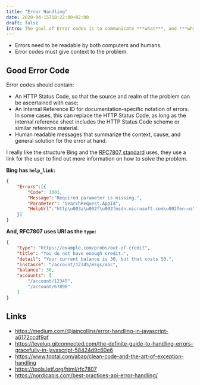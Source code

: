 ```yaml
---
title: "Error Handling"
date: 2020-04-15T18:22:00+02:00
draft: false
Intro: The goal of Error codes is to communicate ***what***, and ***why*** something went wrong.
---
```


- Errors need to be readable by both computers and humans.
- Error codes must give context to the problem.

## Good Error Code
Error codes should contain:

- An HTTP Status Code, so that the source and realm of the problem can be ascertained with ease;
- An Internal Reference ID for documentation-specific notation of errors. In some cases, this can replace the HTTP Status Code, as long as the internal reference sheet includes the HTTP Status Code scheme or similar reference material.
- Human readable messages that summarize the context, cause, and general solution for the error at hand.

I really like the structure Bing and the [RFC7807 standard](https://tools.ietf.org/html/rfc7807) uses, they use a link for the user to find out more information on how to solve the problem.

**Bing has `help_link`:**
```json
{
	"Errors":[{
		"Code": 1001,
		"Message":"Required parameter is missing.",
		"Parameter": "SearchRequest.AppId",
		"HelpUrl":"http\u003a\u002f\u002fmsdn.microsoft.com\u002fen-us\u002flibrary\u002fdd251042.aspx"
	}]
}
```

**And, RFC7807 uses URI as the `type`:**
```json
{
	"type": "https://example.com/probs/out-of-credit",
	"title": "You do not have enough credit.",
	"detail": "Your current balance is 30, but that costs 50.",
	"instance": "/account/12345/msgs/abc",
	"balance": 30,
	"accounts": [
		"/account/12345",
		"/account/67890"    
	]
}
```

## Links
- https://medium.com/@iaincollins/error-handling-in-javascript-a6172ccdf9af
- https://levelup.gitconnected.com/the-definite-guide-to-handling-errors-gracefully-in-javascript-58424d9c60e6
- https://www.toptal.com/abap/clean-code-and-the-art-of-exception-handling
- https://tools.ietf.org/html/rfc7807
- https://nordicapis.com/best-practices-api-error-handling/